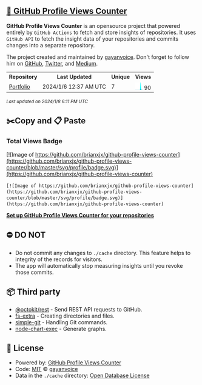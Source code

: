 ## [🚀 GitHub Profile Views Counter](https://github.com/gayanvoice/github-profile-views-counter)
**GitHub Profile Views Counter** is an opensource project that powered entirely by  `GitHub Actions` to fetch and store insights of repositories.
It uses `GitHub API` to fetch the insight data of your repositories and commits changes into a separate repository.

The project created and maintained by [gayanvoice](https://github.com/gayanvoice). Don't forget to follow him on [GitHub](https://github.com/gayanvoice), [Twitter](https://twitter.com/gayanvoice), and [Medium](https://gayanvoice.medium.com/).

<table>
	<tr>
		<th>
			Repository
		</th>
		<th>
			Last Updated
		</th>
		<th>
			Unique
		</th>
		<th>
			Views
		</th>
	</tr>
	<tr>
		<td>
			<a href="https://github.com/brianxjx/github-profile-views-counter/tree/master/readme/704993170/year.md">
				Portfolio
			</a>
		</td>
		<td>
			2024/1/6 12:37 AM UTC
		</td>
		<td>
			7
		</td>
		<td>
			<img alt="Response time graph" src="https://github.com/brianxjx/github-profile-views-counter/raw/master/graph/704993170/small/year.png" height="20"> 90
		</td>
	</tr>
</table>

<small><i>Last updated on 2024/1/8 6:11 PM UTC</i></small>

## ✂️Copy and 📋 Paste
### Total Views Badge
[![Image of https://github.com/brianxjx/github-profile-views-counter](https://github.com/brianxjx/github-profile-views-counter/blob/master/svg/profile/badge.svg)](https://github.com/brianxjx/github-profile-views-counter)

```readme
[![Image of https://github.com/brianxjx/github-profile-views-counter](https://github.com/brianxjx/github-profile-views-counter/blob/master/svg/profile/badge.svg)](https://github.com/brianxjx/github-profile-views-counter)
```
[**Set up GitHub Profile Views Counter for your repositories**](https://github.com/gayanvoice/github-profile-views-counter)
## ⛔ DO NOT
- Do not commit any changes to `./cache` directory. This feature helps to integrity of the records for visitors.
- The app will automatically stop measuring insights until you revoke those commits.
## 📦 Third party

- [@octokit/rest](https://www.npmjs.com/package/@octokit/rest) - Send REST API requests to GitHub.
- [fs-extra](https://www.npmjs.com/package/fs-extra) - Creating directories and files.
- [simple-git](https://www.npmjs.com/package/simple-git) - Handling Git commands.
- [node-chart-exec](https://www.npmjs.com/package/node-chart-exec) - Generate graphs.
## 📄 License
- Powered by: [GitHub Profile Views Counter](https://github.com/gayanvoice/github-profile-views-counter)
- Code: [MIT](./LICENSE) © [gayanvoice](https://github.com/gayanvoice)
- Data in the `./cache` directory: [Open Database License](https://opendatacommons.org/licenses/odbl/1-0/)